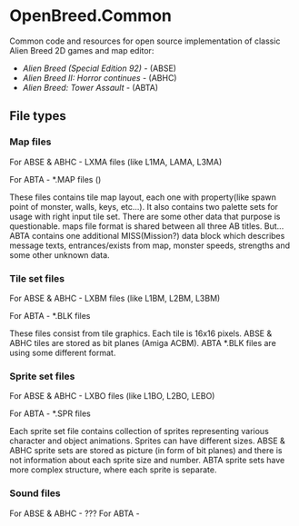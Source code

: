 # OpenBreed.Common
Common code and resources for open source implementation of classic Alien Breed 2D games and map editor:
 - *Alien Breed (Special Edition 92)* - (ABSE)
 - *Alien Breed II: Horror continues* - (ABHC)
 - *Alien Breed: Tower Assault* - (ABTA)
 
 ## File types

### Map files
 
For ABSE & ABHC - LXMA files (like L1MA, LAMA, L3MA)

For ABTA - \*.MAP files ()

These files contains tile map layout, each one with property(like spawn point of monster, walls, keys, etc...). It also contains two palette sets for usage with right input tile set. There are some other data that purpose is questionable. maps file format is shared between all three AB titles. But... ABTA contains one additional MISS(Mission?) data block which describes message texts, entrances/exists from map, monster speeds, strengths and some other unknown data.


### Tile set files

For ABSE & ABHC - LXBM files (like L1BM, L2BM, L3BM)

For ABTA - \*.BLK files

These files consist from tile graphics. Each tile is 16x16 pixels. ABSE & ABHC tiles are stored as bit planes (Amiga ACBM). ABTA \*.BLK files are using some different format.
 
 ### Sprite set files

For ABSE & ABHC - LXBO files (like L1BO, L2BO, LEBO)

For ABTA - \*.SPR files

Each sprite set file contains collection of sprites representing various character and object animations. Sprites can have different sizes. ABSE & ABHC sprite sets are stored as picture (in form of bit planes) and there is not information about each sprite size and number.
ABTA sprite sets have more complex structure, where each sprite is separate.
 
 
 
 ### Sound files

For ABSE & ABHC - ???
For ABTA - 

<TODO>

